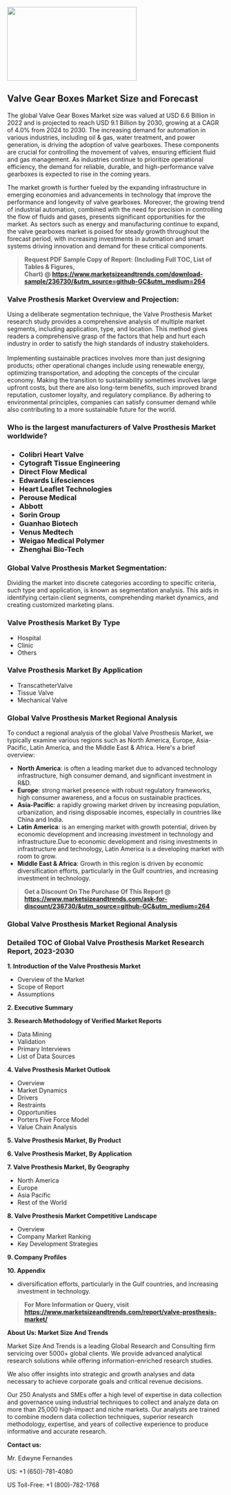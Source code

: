 <p><img class="alignnone size-medium wp-image-20088" src="https://ffe5etoiles.com/wp-content/uploads/2024/12/MST1-300x171.png" alt="" width="300" height="171" /></p><h2>Valve Gear Boxes Market Size and Forecast</h2><p>The global Valve Gear Boxes Market size was valued at USD 6.6 Billion in 2022 and is projected to reach USD 9.1 Billion by 2030, growing at a CAGR of 4.0% from 2024 to 2030. The increasing demand for automation in various industries, including oil & gas, water treatment, and power generation, is driving the adoption of valve gearboxes. These components are crucial for controlling the movement of valves, ensuring efficient fluid and gas management. As industries continue to prioritize operational efficiency, the demand for reliable, durable, and high-performance valve gearboxes is expected to rise in the coming years.</p><p>The market growth is further fueled by the expanding infrastructure in emerging economies and advancements in technology that improve the performance and longevity of valve gearboxes. Moreover, the growing trend of industrial automation, combined with the need for precision in controlling the flow of fluids and gases, presents significant opportunities for the market. As sectors such as energy and manufacturing continue to expand, the valve gearboxes market is poised for steady growth throughout the forecast period, with increasing investments in automation and smart systems driving innovation and demand for these critical components.</p></p><blockquote id="" class=""><strong>Request PDF Sample Copy of Report: (Including Full TOC, List of Tables &amp; Figures, Chart)&nbsp;@&nbsp;<strong><a href="https://www.marketsizeandtrends.com/download-sample/236730/&utm_source=github-GC&utm_medium=264" target="_blank">https://www.marketsizeandtrends.com/download-sample/236730/&utm_source=github-GC&utm_medium=264</a></strong></strong></blockquote><h3 id="" class="">Valve Prosthesis Market&nbsp;Overview and Projection:</h3><p id="" class="">Using a deliberate segmentation technique, the Valve Prosthesis Market research study provides a comprehensive analysis of multiple market segments, including application, type, and location. This method gives readers a comprehensive grasp of the factors that help and hurt each industry in order to satisfy the high standards of industry stakeholders. <br /> <br />Implementing sustainable practices involves more than just designing products; other operational changes include using renewable energy, optimizing transportation, and adopting the concepts of the circular economy. Making the transition to sustainability sometimes involves large upfront costs, but there are also long-term benefits, such improved brand reputation, customer loyalty, and regulatory compliance. By adhering to environmental principles, companies can satisfy consumer demand while also contributing to a more sustainable future for the world.</p><h3 id="" class="">Who is the largest manufacturers of&nbsp;Valve Prosthesis Market worldwide?</h3><h3 class=""><p><ul><li>Colibri Heart Valve </li><li> Cytograft Tissue Engineering </li><li> Direct Flow Medical </li><li> Edwards Lifesciences </li><li> Heart Leaflet Technologies </li><li> Perouse Medical </li><li> Abbott </li><li> Sorin Group </li><li> Guanhao Biotech </li><li> Venus Medtech </li><li> Weigao Medical Polymer </li><li> Zhenghai Bio-Tech</li></ul></p></h3><h3 id="" class="">Global&nbsp;Valve Prosthesis Market Segmentation:</h3><p id="" class="">Dividing the market into discrete categories according to specific criteria, such type and application, is known as segmentation analysis. This aids in identifying certain client segments, comprehending market dynamics, and creating customized marketing plans.</p><h3 id="" class="">Valve Prosthesis Market&nbsp;By Type</h3><p><p><ul><li>Hospital</li><li> Clinic</li><li> Others</p></li></ul></p></p><h3 id="" class="">Valve Prosthesis Market&nbsp;By Application</h3><p class=""><p><ul><li>TranscatheterValve</li><li> Tissue Valve</li><li> Mechanical Valve</li></ul></p></p><h3 id="" class="">Global Valve Prosthesis Market Regional Analysis</h3><p id="" class="">To conduct a regional analysis of the global Valve Prosthesis Market, we typically examine various regions such as North America, Europe, Asia-Pacific, Latin America, and the Middle East &amp; Africa. Here's a brief overview:</p><ul><li><strong>North America</strong>: is often a leading market due to advanced technology infrastructure, high consumer demand, and significant investment in R&amp;D.</li><li><strong>Europe</strong>: strong market presence with robust regulatory frameworks, high consumer awareness, and a focus on sustainable practices.</li><li><strong>Asia-Pacific</strong>: a rapidly growing market driven by increasing population, urbanization, and rising disposable incomes, especially in countries like China and India.</li><li><strong>Latin America</strong>: is an emerging market with growth potential, driven by economic development and increasing investment in technology and infrastructure.Due to economic development and rising investments in infrastructure and technology, Latin America is a developing market with room to grow.</li><li><strong>Middle East &amp; Africa</strong>: Growth in this region is driven by economic diversification efforts, particularly in the Gulf countries, and increasing investment in technology.</li></ul><blockquote id="" class=""><strong>Get a Discount On The Purchase Of This Report @ <strong><a href="https://www.marketsizeandtrends.com/ask-for-discount/236730/&utm_source=github-GC&utm_medium=264" target="_blank">https://www.marketsizeandtrends.com/ask-for-discount/236730/&utm_source=github-GC&utm_medium=264</a></strong></strong></blockquote><h3 id="" class="">Global Valve Prosthesis Market Regional Analysis</h3><h3 id="" class="">Detailed TOC of Global Valve Prosthesis Market Research Report, 2023-2030</h3><p id="" class=""><strong>1. Introduction of the Valve Prosthesis Market</strong></p><ul><li>Overview of the Market</li><li>Scope of Report</li><li>Assumptions</li></ul><p id="" class=""><strong>2. Executive Summary</strong></p><p id="" class=""><strong>3. Research Methodology of Verified Market Reports</strong></p><ul><li>Data Mining</li><li>Validation</li><li>Primary Interviews</li><li>List of Data Sources</li></ul><p id="" class=""><strong>4. Valve Prosthesis Market Outlook</strong></p><ul><li>Overview</li><li>Market Dynamics</li><li>Drivers</li><li>Restraints</li><li>Opportunities</li><li>Porters Five Force Model</li><li>Value Chain Analysis</li></ul><p id="" class=""><strong>5. Valve Prosthesis Market, By Product</strong></p><p id="" class=""><strong>6. Valve Prosthesis Market, By Application</strong></p><p id="" class=""><strong>7. Valve Prosthesis Market, By Geography</strong></p><ul><li>North America</li><li>Europe</li><li>Asia Pacific</li><li>Rest of the World</li></ul><p id="" class=""><strong>8. Valve Prosthesis Market Competitive Landscape</strong></p><ul><li>Overview</li><li>Company Market Ranking</li><li>Key Development Strategies</li></ul><p id="" class=""><strong>9. Company Profiles</strong></p><p id="" class=""><strong>10. Appendix</strong></p><ul><li>diversification efforts, particularly in the Gulf countries, and increasing investment in technology.</li></ul><blockquote id="" class=""><strong>For More Information or Query, visit <strong><strong><a href="https://www.marketsizeandtrends.com/report/valve-prosthesis-market/" target="_blank">https://www.marketsizeandtrends.com/report/valve-prosthesis-market/</a></strong></strong></strong></blockquote><p id="" class=""><strong>About Us: Market Size And Trends</strong></p><p id="" class="">Market Size And Trends is a leading Global Research and Consulting firm servicing over 5000+ global clients. We provide advanced analytical research solutions while offering information-enriched research studies.</p><p id="" class="">We also offer insights into strategic and growth analyses and data necessary to achieve corporate goals and critical revenue decisions.</p><p id="" class="">Our 250 Analysts and SMEs offer a high level of expertise in data collection and governance using industrial techniques to collect and analyze data on more than 25,000 high-impact and niche markets. Our analysts are trained to combine modern data collection techniques, superior research methodology, expertise, and years of collective experience to produce informative and accurate research.</p><p id="" class=""><strong>Contact us:</strong></p><p id="" class="">Mr. Edwyne Fernandes</p><p id="" class="">US: +1 (650)-781-4080</p><p id="" class="">US Toll-Free: +1 (800)-782-1768</p>
